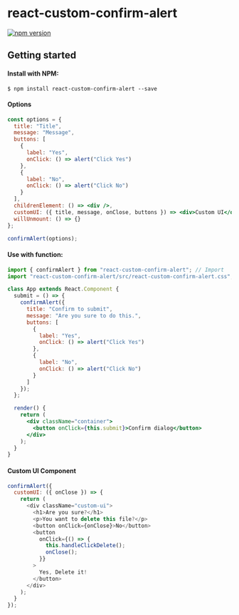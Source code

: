 # react-custom-confirm-alert

[![npm version](https://badge.fury.io/js/react-custom-confirm-alert.svg)](https://badge.fury.io/js/react-custom-confirm-alert)

## Getting started

#### Install with NPM:

```
$ npm install react-custom-confirm-alert --save
```

#### Options

```jsx
const options = {
  title: "Title",
  message: "Message",
  buttons: [
    {
      label: "Yes",
      onClick: () => alert("Click Yes")
    },
    {
      label: "No",
      onClick: () => alert("Click No")
    }
  ],
  childrenElement: () => <div />,
  customUI: ({ title, message, onClose, buttons }) => <div>Custom UI</div>,
  willUnmount: () => {}
};

confirmAlert(options);
```

#### Use with function:

```jsx
import { confirmAlert } from "react-custom-confirm-alert"; // Import
import "react-custom-confirm-alert/src/react-custom-confirm-alert.css"; // Import css

class App extends React.Component {
  submit = () => {
    confirmAlert({
      title: "Confirm to submit",
      message: "Are you sure to do this.",
      buttons: [
        {
          label: "Yes",
          onClick: () => alert("Click Yes")
        },
        {
          label: "No",
          onClick: () => alert("Click No")
        }
      ]
    });
  };

  render() {
    return (
      <div className="container">
        <button onClick={this.submit}>Confirm dialog</button>
      </div>
    );
  }
}
```

#### Custom UI Component

```js
confirmAlert({
  customUI: ({ onClose }) => {
    return (
      <div className="custom-ui">
        <h1>Are you sure?</h1>
        <p>You want to delete this file?</p>
        <button onClick={onClose}>No</button>
        <button
          onClick={() => {
            this.handleClickDelete();
            onClose();
          }}
        >
          Yes, Delete it!
        </button>
      </div>
    );
  }
});
```
